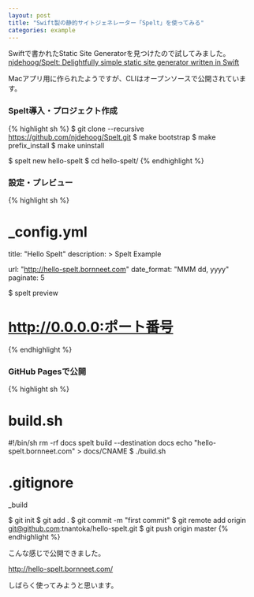 ```yaml
---
layout: post
title: "Swift製の静的サイトジェネレーター「Spelt」を使ってみる"
categories: example
---
```


Swiftで書かれたStatic Site Generatorを見つけたので試してみました。  
[njdehoog/Spelt: Delightfully simple static site generator written in Swift](https://github.com/njdehoog/Spelt)

Macアプリ用に作られたようですが、CLIはオープンソースで公開されています。

### Spelt導入・プロジェクト作成

{% highlight sh %}
$ git clone --recursive https://github.com/njdehoog/Spelt.git
$ make bootstrap
$ make prefix_install
$ make uninstall

$ spelt new hello-spelt
$ cd hello-spelt/
{% endhighlight %}

### 設定・プレビュー

{% highlight sh %}
# _config.yml 
title: "Hello Spelt"
description: >
  Spelt Example

url: "http://hello-spelt.bornneet.com"
date_format: "MMM dd, yyyy"
paginate: 5

$ spelt preview 
# http://0.0.0.0:ポート番号
{% endhighlight %}

### GitHub Pagesで公開

{% highlight sh %}
# build.sh
#!/bin/sh
rm -rf docs
spelt build --destination docs
echo "hello-spelt.bornneet.com" > docs/CNAME
$ ./build.sh

# .gitignore 
_build

$ git init
$ git add .
$ git commit -m "first commit"
$ git remote add origin git@github.com:tnantoka/hello-spelt.git
$ git push origin master
{% endhighlight %}

こんな感じで公開できました。

<http://hello-spelt.bornneet.com/>

しばらく使ってみようと思います。
